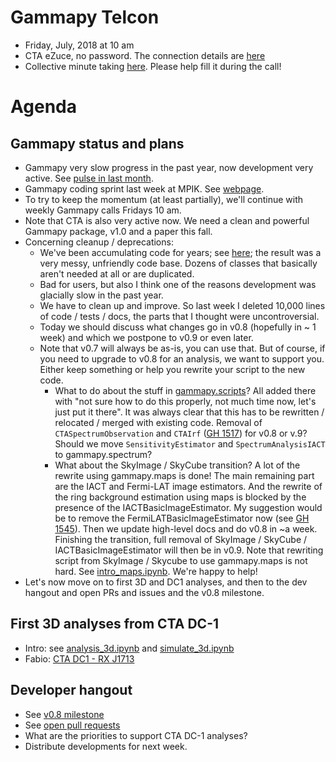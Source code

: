 # Gammapy Telcon

* Friday, July, 2018 at 10 am
* CTA eZuce, no password.  The connection details are [here](ezuce.txt)
* Collective minute taking [here](https://goo.gl/LzjFCF). Please help fill it during the call!

# Agenda

## Gammapy status and plans

* Gammapy very slow progress in the past year, now development very active. See [pulse in last month](https://github.com/gammapy/gammapy/pulse/monthly).
* Gammapy coding sprint last week at MPIK. See [webpage](https://github.com/gammapy/gammapy-meetings/tree/master/2018-07-09).
* To try to keep the momentum (at least partially), we'll continue with weekly Gammapy calls Fridays 10 am.
* Note that CTA is also very active now. We need a clean and powerful Gammapy package, v1.0 and a paper this fall.
* Concerning cleanup / deprecations:
  * We've been accumulating code for years; see [here](https://www.openhub.net/p/gammapy/analyses/latest/languages_summary); the result was a very messy, unfriendly code base. Dozens of classes that basically aren't needed at all or are duplicated.
  * Bad for users, but also I think one of the reasons development was glacially slow in the past year.
  * We have to clean up and improve. So last week I deleted 10,000 lines of code / tests / docs, the parts that I thought were uncontroversial.
  * Today we should discuss what changes go in v0.8 (hopefully in ~ 1 week) and which we postpone to v0.9 or even later.
  * Note that v0.7 will always be as-is, you can use that. But of course, if you need to upgrade to v0.8 for an analysis, we want to support you. Either keep something or help you rewrite your script to the new code.
    * What to do about the stuff in [gammapy.scripts](http://docs.gammapy.org/0.7/scripts/index.html#module-gammapy.scripts)?
    All added there with "not sure how to do this properly, not much time now, let's just put it there".
    It was always clear that this has to be rewritten / relocated / merged with existing code.
    Removal of `CTASpectrumObservation` and `CTAIrf` ([GH 1517](https://github.com/gammapy/gammapy/pull/1517)) for v0.8 or v.9?
    Should we move `SensitivityEstimator` and `SpectrumAnalysisIACT` to gammapy.spectrum?
    * What about the SkyImage / SkyCube transition? A lot of the rewrite using gammapy.maps is done!
    The main remaining part are the IACT and Fermi-LAT image estimators.
    And the rewrite of the ring background estimation using maps is blocked by the presence of the IACTBasicImageEstimator.
    My suggestion would be to remove the FermiLATBasicImageEstimator now (see [GH 1545](https://github.com/gammapy/gammapy/issues/1545)). Then we update high-level docs and do v0.8 in ~a week.
    Finishing the transition, full removal of SkyImage / SkyCube / IACTBasicImageEstimator will then be in v0.9.
    Note that rewriting script from SkyImage / Skycube to use gammapy.maps is not hard. See [intro_maps.ipynb](https://github.com/gammapy/gammapy-extra/blob/master/notebooks/intro_maps.ipynb). We're happy to help!
* Let's now move on to first 3D and DC1 analyses, and then to the dev hangout and open PRs and issues and the v0.8 milestone.

## First 3D analyses from CTA DC-1

* Intro: see [analysis_3d.ipynb](https://github.com/gammapy/gammapy-extra/blob/master/notebooks/analysis_3d.ipynb) and [simulate_3d.ipynb](https://github.com/gammapy/gammapy-extra/blob/master/notebooks/simulate_3d.ipynb)
* Fabio: [CTA DC1 - RX J1713](https://github.com/gammasky/cta-analyses/tree/master/dc-1-checks/rx_j1713)

## Developer hangout

* See [v0.8 milestone](https://github.com/gammapy/gammapy/milestone/11)
* See [open pull requests](https://github.com/gammapy/gammapy/pulls)
* What are the priorities to support CTA DC-1 analyses?
* Distribute developments for next week.

